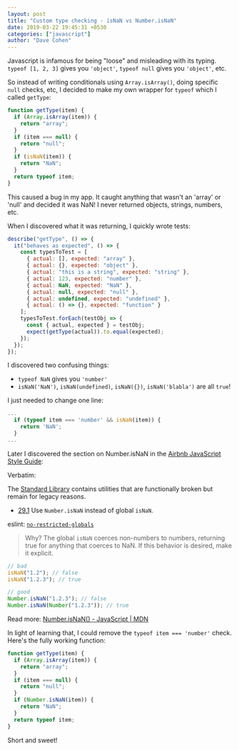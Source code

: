 ```yaml
---
layout: post
title: "Custom type checking - isNaN vs Number.isNaN"
date: 2019-03-22 19:45:31 +0530
categories: ["javascript"]
author: "Dave Cohen"
---
```


Javascript is infamous for being "loose" and misleading with its typing. `typeof [1, 2, 3]` gives you `'object'`, `typeof null` gives you `'object'`, etc.

So instead of writing conditionals using `Array.isArray()`, doing specific `null` checks, etc, I decided to make my own wrapper for `typeof` which I called `getType`:

```js
function getType(item) {
  if (Array.isArray(item)) {
    return "array";
  }
  if (item === null) {
    return "null";
  }
  if (isNaN(item)) {
    return "NaN";
  }
  return typeof item;
}
```

This caused a bug in my app. It caught anything that wasn't an 'array' or 'null' and decided it was NaN! I never returned objects, strings, numbers, etc.

When I discovered what it was returning, I quickly wrote tests:

```js
describe("getType", () => {
  it("behaves as expected", () => {
    const typesToTest = [
      { actual: [], expected: "array" },
      { actual: {}, expected: "object" },
      { actual: "this is a string", expected: "string" },
      { actual: 123, expected: "number" },
      { actual: NaN, expected: "NaN" },
      { actual: null, expected: "null" },
      { actual: undefined, expected: "undefined" },
      { actual: () => {}, expected: "function" }
    ];
    typesToTest.forEach(testObj => {
      const { actual, expected } = testObj;
      expect(getType(actual)).to.equal(expected);
    });
  });
});
```

I discovered two confusing things:

- `typeof NaN` gives you `'number'`
- `isNaN('NaN')`, `isNaN(undefined)`, `isNaN({})`, `isNaN('blabla')` are all `true`!

I just needed to change one line:

```js
...
  if (typeof item === 'number' && isNaN(item)) {
    return 'NaN';
  }
...
```

Later I discovered the section on Number.isNaN in the [Airbnb JavaScript Style Guide](https://github.com/airbnb/javascript#standard-library):

Verbatim:

The [Standard Library](https://developer.mozilla.org/en/docs/Web/JavaScript/Reference/Global_Objects)
contains utilities that are functionally broken but remain for legacy reasons.

- [29.1](#standard-library--isnan) Use `Number.isNaN` instead of global `isNaN`.

eslint: [`no-restricted-globals`](https://eslint.org/docs/rules/no-restricted-globals)

> Why? The global `isNaN` coerces non-numbers to numbers, returning true for anything that coerces to NaN.
> If this behavior is desired, make it explicit.

```javascript
// bad
isNaN("1.2"); // false
isNaN("1.2.3"); // true

// good
Number.isNaN("1.2.3"); // false
Number.isNaN(Number("1.2.3")); // true
```

Read more:
[Number.isNaN() - JavaScript | MDN](https://developer.mozilla.org/en-US/docs/Web/JavaScript/Reference/Global_Objects/Number/isNaN)

In light of learning that, I could remove the `typeof item === 'number'` check. Here's the fully working function:

```js
function getType(item) {
  if (Array.isArray(item)) {
    return "array";
  }
  if (item === null) {
    return "null";
  }
  if (Number.isNaN(item)) {
    return "NaN";
  }
  return typeof item;
}
```

Short and sweet!
